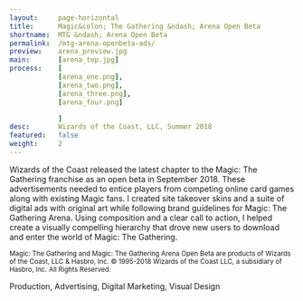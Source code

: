 ```yaml
---
layout:     page-horizontal
title:      Magic&colon; The Gathering &ndash; Arena Open Beta
shortname:  MTG &ndash; Arena Open Beta
permalink:  /mtg-arena-openbeta-ads/
preview:    arena_preview.jpg
main:       [arena_top.jpg]
process:    [
            [arena_one.png],
            [arena_two.png],
            [arena_three.png],
            [arena_four.png]

            ]
desc:       Wizards of the Coast, LLC, Summer 2018
featured:   false
weight:     2
---
```


Wizards of the Coast released the latest chapter to the Magic: The Gathering franchise as an open beta in September 2018. These advertisements needed to entice players from competing online card games along with existing Magic fans. I created site takeover skins and a suite of digital ads with original art while following brand guidelines for Magic: The Gathering Arena. Using composition and a clear call to action, I helped create a visually compelling hierarchy that drove new users to download and enter the world of Magic: The Gathering.

<small>Magic: The Gathering and Magic: The Gathering Arena Open Beta are products of Wizards of the Coast, LLC & Hasbro, Inc.
© 1995-2018 Wizards of the Coast LLC, a subsidiary of Hasbro, Inc. All Rights Reserved.</small>

Production, Advertising, Digital Marketing, Visual Design
